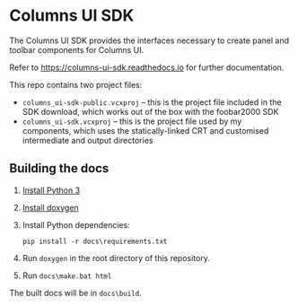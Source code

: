 # Columns UI SDK

The Columns UI SDK provides the interfaces necessary to create panel and toolbar
components for Columns UI.

Refer to https://columns-ui-sdk.readthedocs.io for further documentation.

This repo contains two project files:

- `columns_ui-sdk-public.vcxproj` – this is the project file included in the SDK
  download, which works out of the box with the foobar2000 SDK
- `columns_ui-sdk.vcxproj` – this is the project file used by my components,
  which uses the statically-linked CRT and customised intermediate and output
  directories

## Building the docs

1. [Install Python 3](https://www.python.org/downloads/)
1. [Install doxygen](http://www.doxygen.nl/download.html#srcbin)
1. Install Python dependencies:

   ```shell
   pip install -r docs\requirements.txt
   ```

1. Run `doxygen` in the root directory of this repository.
1. Run `docs\make.bat html`

The built docs will be in `docs\build`.
